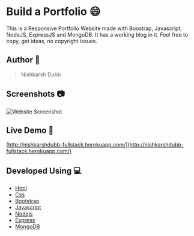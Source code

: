 # Build a Portfolio 😄
This is a Responsive Portfolio Website made with Boostrap, Javascript, NodeJS, ExpressJS and MongoDB. It has a working blog in it. Feel free to copy, get ideas, no copyright issues. 

## Author 🧔
> Nishkarsh Dubb

## Screenshots 📷
![Website Screenshot](screenshots/1.gif)

## Live Demo 🍃

 [http://nishkarshdubb-fullstack.herokuapp.com/](http://nishkarshdubb-fullstack.herokuapp.com/)

## Developed Using 💻

+ [Html](https://developer.mozilla.org/en-US/docs/Web/HTML)
+ [Css](https://developer.mozilla.org/en-US/docs/Web/CSS)
+ [Bootstrap](https://getbootstrap.com/)
+ [Javascript](https://developer.mozilla.org/en-US/docs/Web/javascript)
+ [Nodejs](https://nodejs.org/en/)
+ [Express](http://expressjs.com/)
+ [MongoDB](https://www.mongodb.com/)

